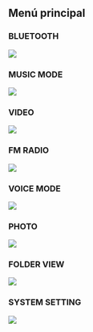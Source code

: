 ## Menú principal

### BLUETOOTH
![](http://static.energysistem.com/images/manuals/42645/579f30ac59b41.jpg) 


### MUSIC MODE
![](http://static.energysistem.com/images/manuals/42645/579f30e766571.jpg) 


### VIDEO
 ![](http://static.energysistem.com/images/manuals/42645/579f310483658.jpg) 


### FM RADIO
![](http://static.energysistem.com/images/manuals/42645/579f30fcc630b.jpg) 


### VOICE MODE
![](http://static.energysistem.com/images/manuals/42645/579f30be871d2.jpg) 


### PHOTO
![](http://static.energysistem.com/images/manuals/42645/579f30d96107f.jpg) 


### FOLDER VIEW
![](http://static.energysistem.com/images/manuals/42645/579f30b646f40.jpg) 


### SYSTEM SETTING
![](http://static.energysistem.com/images/manuals/42645/579f30a6c0e13.jpg) 

